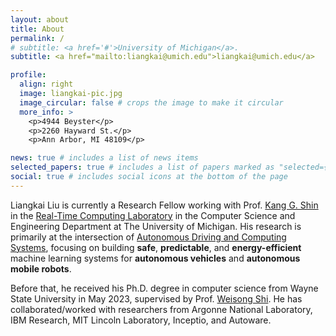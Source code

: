 ```yaml
---
layout: about
title: About
permalink: /
# subtitle: <a href='#'>University of Michigan</a>.
subtitle: <a href="mailto:liangkai@umich.edu">liangkai@umich.edu</a> 

profile:
  align: right
  image: liangkai-pic.jpg
  image_circular: false # crops the image to make it circular
  more_info: >
    <p>4944 Beyster</p>
    <p>2260 Hayward St.</p>
    <p>Ann Arbor, MI 48109</p>

news: true # includes a list of news items
selected_papers: true # includes a list of papers marked as "selected={true}"
social: true # includes social icons at the bottom of the page
---
```


Liangkai Liu is currently a Research Fellow working with Prof. [Kang G. Shin](https://web.eecs.umich.edu/~kgshin/) in the [Real-Time Computing Laboratory](https://rtcl.eecs.umich.edu/rtclweb/) in the Computer Science and Engineering Department at The University of Michigan. His research is primarily at the intersection of [Autonomous Driving and Computing Systems](https://arxiv.org/abs/2009.14349), focusing on building **safe**, **predictable**, and **energy-efficient** machine learning systems for **autonomous vehicles** and **autonomous mobile robots**.

Before that, he received his Ph.D. degree in computer science from Wayne State University in May 2023, supervised by Prof. [Weisong Shi](https://www.weisongshi.org/). He has collaborated/worked with researchers from Argonne National Laboratory, IBM Research, MIT Lincoln Laboratory, Inceptio, and Autoware.


<!-- He was a research intern at Argonne National Laboratory, where he worked on the [SAGE](https://sagecontinuum.org/) project, supervised by [Rajesh Sankaran](https://www.anl.gov/profile/rajesh-sankaran) and [Pete Beckman](https://www.anl.gov/profile/pete-beckman). -->